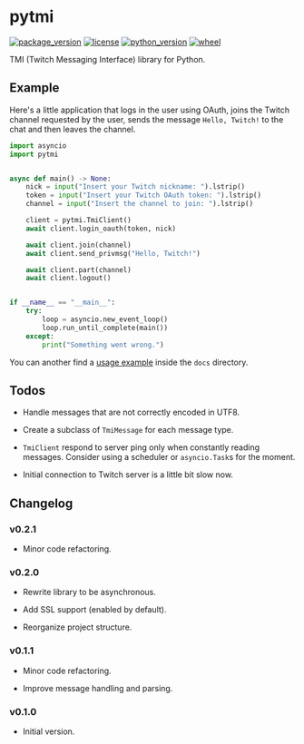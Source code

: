 # pytmi

[![package_version](https://img.shields.io/pypi/v/pytmi)](https://pypi.org/project/pytmi/)
[![license](https://img.shields.io/pypi/l/pytmi)](https://choosealicense.com/licenses/mit/#)
[![python_version](https://img.shields.io/pypi/pyversions/pytmi)](https://www.python.org/)
[![wheel](https://img.shields.io/pypi/wheel/pytmi)](https://pypi.org/project/pytmi/)

TMI (Twitch Messaging Interface) library for Python.

## Example

Here's a little application that logs in the user using OAuth, joins the Twitch channel requested by the user, sends the message `Hello, Twitch!` to the chat and then leaves the channel.

```python
import asyncio
import pytmi


async def main() -> None:
    nick = input("Insert your Twitch nickname: ").lstrip()
    token = input("Insert your Twitch OAuth token: ").lstrip()
    channel = input("Insert the channel to join: ").lstrip()

    client = pytmi.TmiClient()
    await client.login_oauth(token, nick)

    await client.join(channel)
    await client.send_privmsg("Hello, Twitch!")

    await client.part(channel)
    await client.logout()


if __name__ == "__main__":
    try:
        loop = asyncio.new_event_loop()
        loop.run_until_complete(main())
    except:
        print("Something went wrong.")
```

You can another find a [usage example](example2.py) inside the `docs` directory.

## Todos

* Handle messages that are not correctly encoded in UTF8.

* Create a subclass of `TmiMessage` for each message type.

* `TmiClient` respond to server ping only when constantly reading messages. Consider using a scheduler or `asyncio.Task`s for the moment.

* Initial connection to Twitch server is a little bit slow now.

## Changelog

### v0.2.1

* Minor code refactoring.

### v0.2.0

* Rewrite library to be asynchronous.

* Add SSL support (enabled by default).

* Reorganize project structure.

### v0.1.1

* Minor code refactoring.

* Improve message handling and parsing.

### v0.1.0

* Initial version.
